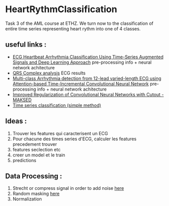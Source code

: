 # HeartRythmClassification
Task 3 of the AML course at ETHZ. We turn now to the classification of entire time series representing heart rythm into one of 4 classes.

## useful links :
* [ECG Heartbeat Arrhythmia Classification Using Time-Series Augmented Signals and Deep Learning Approach](https://pdf.sciencedirectassets.com/280203/1-s2.0-S1877050920X00093/1-s2.0-S1877050920310231/main.pdf?X-Amz-Security-Token=IQoJb3JpZ2luX2VjEPf%2F%2F%2F%2F%2F%2F%2F%2F%2F%2FwEaCXVzLWVhc3QtMSJIMEYCIQDz9I2Af9gT%2BUSWo21I3FhyfzP%2FrNNKHRbache9D9m87wIhAMGFDrB8AFwXr8p17Vjb%2FN5FkZaJdiBUvhwP15hZHylOKrQDCF8QAxoMMDU5MDAzNTQ2ODY1Igxs5TV9EIW%2BJcJF1mEqkQMBcuMjuhKFXKMNn7ZgWlDECTftzWJD57iYa5RV8CKlSKfDdGo%2FGXJLq5MDhLyQH8p7XBhnMRRuNWZxuGWh2iDozYKGX9A%2FMkBW%2BRwqs5vGC%2FhAkKM3NYsRrZstyzIlwGQpdmffN%2F8XUjYfPibzp%2FLAJfnBbkTtQc4eJ3QwjFEGfhjCyUNazA7jcg0RSnZ6iAk7bnXKZX9BbRosCxYwp%2BWv%2B%2FRQmDK%2FMBCZK6a60dTlZdopyTvtx%2FlHQ33Za8PQxAwMUBr8WD8vx5%2Fa612ODX774tr3sRJ0Et5zq%2Bh5ZnYB2LBV04jX40I2r00AJjGqB%2FFcksef91RwdihSSJCFKLVzai2YiuUbDKTGa1KZlRohd8eIkOmuTKEkyKLHvOMpSMreBvyhKiQUSfxBwbm0JwN2rUr8SZLJ4SP8NTtidlaPaKbaySz28tqTUSCw%2BWZOR2QsiF1qU08FMTOsEyaxEg6hn1T0m%2B5jtz0ln9ggEN2fwUloTmNFE2WL5f%2FwmWlxlqmw3QnhK6yaQhxrlQC1Q0JnnzCAoaX9BTrqAfcDUSWul8DZeQBGKV1rr45Hpk8ucI1vagr%2BqcpBPe5UrLgC36Vi8X%2F1NFU7ajgJ1z2puHlZG9RupnUML%2F890tkejT2fRqf0q9AmMp%2BwynEC0fENTxWBY9XxJpaCLdJphHEyibV2TMz%2B3m%2F114JloKNvN7atLsgqGami3JHnzAc5cPL%2BaPrc2jBZA0D4mwTNFxAesE23hIAO2X4Hxy8VEV7OUdxUslhrl7N4NQso5TV7yfW5bRf4JOqu8iyb4gxrqjo%2BfbcPciADrO%2BMQ5SmLMkwVdFPkgwkpDNJuKG%2FvUvy4O0E7S8qmKEoeA%3D%3D&X-Amz-Algorithm=AWS4-HMAC-SHA256&X-Amz-Date=20201109T154635Z&X-Amz-SignedHeaders=host&X-Amz-Expires=300&X-Amz-Credential=ASIAQ3PHCVTY2BA4CUP3%2F20201109%2Fus-east-1%2Fs3%2Faws4_request&X-Amz-Signature=edde6d382478fe792b2defac2198dbdc47a5edf39a5e927ea25dc6a24cb61590&hash=20722adf7dea94835f39292677d3a91accbc5533593ec1f891316cc9ddbab23b&host=68042c943591013ac2b2430a89b270f6af2c76d8dfd086a07176afe7c76c2c61&pii=S1877050920310231&tid=spdf-4bafea93-5093-4e2f-88f4-ed5c82490e38&sid=ba686071505c684b964922a-59be9f256935gxrqb&type=client) pre-processing info + neural network achitecture
* [QRS Complex analysis](https://en.wikipedia.org/wiki/QRS_complex) ECG results
* [Multi-class Arrhythmia detection from 12-lead varied-length ECG using Attention-based Time-Incremental Convolutional Neural Network](https://www.sciencedirect.com/science/article/pii/S1566253518307632) pre-processing info + neural network achitecture
* [Improved Regularization of Convolutional Neural Networks with Cutout - MAKSED](https://arxiv.org/abs/1708.04552)
* [Time series classification (simple method)](https://www.analyticsvidhya.com/blog/2019/01/introduction-time-series-classification/)
## Ideas :
1. Trouver les features qui caracterisent un ECG
2. Pour chacune des times series d'ECG, calculer les features precedement trouver
3. features seclection etc
4. creer un model et le train 
5. predictions

## Data Processing :
1. Strecht or compress signal in order to add noise [here](https://www.sciencedirect.com/science/article/pii/S1566253518307632)
2. Random masking [here](https://arxiv.org/abs/1708.04552)
3. Normalization
